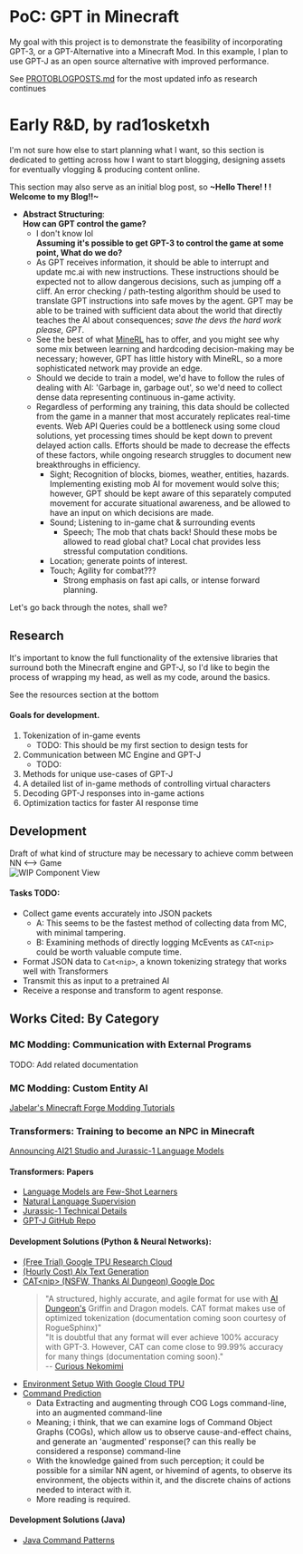 # PoC: GPT in Minecraft
My goal with this project is to demonstrate the feasibility of incorporating GPT-3, or a GPT-Alternative into a Minecraft Mod. In this example, I plan to use GPT-J as an open source alternative with improved performance.

See [PROTOBLOGPOSTS.md](https://github.com/radiosketch/gptmc/blob/1.16.5/PROTOBLOGPOSTS.md) for the most updated info as research continues

# Early R&D, by rad1osketxh
I'm not sure how else to start planning what I want, so this section is dedicated to
getting across how I want to start blogging, designing assets for eventually vlogging &
producing content online.

This section may also serve as an initial blog post, so **~Hello There!  ! ! Welcome to my Blog!!~**

- **Abstract Structuring**:  
  **How can GPT control the game?**
    - I don't know lol  
  **Assuming it's possible to get GPT-3 to control the game at some point, What do we do?**
    - As GPT receives information, it should be able to interrupt and update mc.ai with new instructions. These instructions should be expected not to allow dangerous decisions, such as jumping off a cliff. An error checking / path-testing algorithm should be used to translate GPT instructions into safe moves by the agent. GPT may be able to be trained with sufficient data about the world that directly teaches the AI about consequences; *save the devs the hard work please, GPT*.
    - See the best of what [MineRL](https://minerl.io/diamond/) has to offer, and you might see why some mix between learning and hardcoding decision-making may be necessary; however, GPT has little history with MineRL, so a more sophisticated network may provide an edge.
    - Should we decide to train a model, we'd have to follow the rules of dealing with AI: 'Garbage in, garbage out', so we'd need to collect dense data representing continuous in-game activity.
    - Regardless of performing any training, this data should be collected from the game in a manner that
      most accurately replicates real-time events. Web API Queries could be a bottleneck using some cloud solutions, yet processing times should be kept down to prevent delayed action calls. Efforts should be made to decrease the effects of these factors, while ongoing research struggles to document new breakthroughs in efficiency.
        - Sight; Recognition of blocks, biomes, weather, entities, hazards. Implementing existing mob AI for movement would solve this; however, GPT should be kept aware of this separately computed movement for accurate situational awareness, and be allowed to have an input on which decisions are made.
        - Sound; Listening to in-game chat & surrounding events
            - Speech; The mob that chats back! Should these mobs be allowed to read global chat? Local chat provides less stressful computation conditions.
        - Location; generate points of interest.
        - Touch; Agility for combat???
            - Strong emphasis on fast api calls, or intense forward planning.

Let's go back through the notes, shall we?

## Research
It's important to know the full functionality of the extensive
libraries that surround both the Minecraft engine and GPT-J, so I'd like to begin
the process of wrapping my head, as well as my code, around the basics.

See the resources section at the bottom

#### Goals for development.
1. Tokenization of in-game events
    - TODO: This should be my first section to design tests for
2. Communication between MC Engine and GPT-J
    - TODO:
3. Methods for unique use-cases of GPT-J
4. A detailed list of in-game methods of controlling virtual characters
5. Decoding GPT-J responses into in-game actions
6. Optimization tactics for faster AI response time

## Development  
Draft of what kind of structure may be necessary to achieve comm between NN <--> Game  
![WIP Component View](https://cdn.discordapp.com/attachments/562801886634311680/908777047835414679/gptmcDataFlow.png)

#### Tasks TODO:
* Collect game events accurately into JSON packets
  * A: This seems to be the fastest method of collecting data from MC, with minimal tampering.
  * B: Examining methods of directly logging McEvents as ```CAT<nip>``` could be worth valuable compute time.
* Format JSON data to ```Cat<nip>```, a known tokenizing strategy that works well with Transformers
* Transmit this as input to a pretrained AI
* Receive a response and transform to agent response.

## Works Cited: By Category
### MC Modding: Communication with External Programs
TODO: Add related documentation
### MC Modding: Custom Entity AI
[Jabelar's Minecraft Forge Modding Tutorials](http://jabelarminecraft.blogspot.com/p/minecraft-forge-1721710-custom-entity-ai.html)
### Transformers: Training to become an NPC in Minecraft
[Announcing AI21 Studio and Jurassic-1 Language Models](https://www.ai21.com/blog/announcing-ai21-studio-and-jurassic-1)
#### Transformers: Papers
* [Language Models are Few-Shot Learners](https://arxiv.org/pdf/2005.14165.pdf)
* [Natural Language Supervision](https://cdn.openai.com/papers/Learning_Transferable_Visual_Models_From_Natural_Language_Supervision.pdf)
* [Jurassic-1 Technical Details](https://uploads-ssl.webflow.com/60fd4503684b466578c0d307/61138924626a6981ee09caf6_jurassic_tech_paper.pdf)  
* [GPT-J GitHub Repo](https://github.com/kingoflolz/mesh-transformer-jax/#gpt-j-6b)  
#### Development Solutions (Python & Neural Networks):
* [(Free Trial) Google TPU Research Cloud]()
* [(Hourly Cost) AIx Text Generation]()
* [CAT\<nip\> (NSFW, Thanks AI Dungeon) Google Doc](https://docs.google.com/document/d/1SCi91qXdAKvHEEmFqTQnEpn1JX02fA6vRd7v2SCdmbs/edit)
    > "A structured, highly accurate, and agile format for use with [AI Dungeon's](https://play.aidungeon.io/main/home) Griffin and Dragon models. CAT<nip> format makes use of optimized tokenization (documentation coming soon courtesy of RogueSphinx)"  
      "It is doubtful that any format will ever achieve 100% accuracy with GPT-3. However, CAT<nip> can come close to 99.99% accuracy for many things (documentation coming soon)."  
      -- [Curious Nekomimi](https://www.reddit.com/user/curious_nekomimi/comments/kqu6zl/catnip_format_character_generator_nsfwsfw_version/?utm_source=share&utm_medium=web2x&context=3)
* [Environment Setup With Google Cloud TPU](https://github.com/kingoflolz/mesh-transformer-jax/blob/master/howto_finetune.md)
* [Command Prediction](https://pdf.sciencedirectassets.com/271427/1-s2.0-S0926580521X00118/1-s2.0-S0926580521004775/main.pdf?X-Amz-Security-Token=IQoJb3JpZ2luX2VjEPz%2F%2F%2F%2F%2F%2F%2F%2F%2F%2FwEaCXVzLWVhc3QtMSJGMEQCICEUaqRZe5y%2FwRn5AHv0JrlbpSVZV6TBfRVXRv7OCH%2BwAiAOWa6OcI7A3u%2BGfw5HZcOfIXqPABtejY3Sp3CC3G%2BNayqDBAjl%2F%2F%2F%2F%2F%2F%2F%2F%2F%2F8BEAQaDDA1OTAwMzU0Njg2NSIMLTdfkplVozb7tpl0KtcD50Aty19oj9GxoVj%2FdRGa8VK6nZat%2FRtY9RYy7tZu42JxxvCrYvD6mA5sIdWQm%2F4aaEI3PebI%2FKPEn8zN5eU2%2BTDye5iGQK0v68GC1YQOkGJwfBCxb9UN1DVsRz%2B5siiB5TyWRDrkvhwBVwTF6ur1jbXASHIy6SAv9T4duagMV6UFWyi7k4ETmiwkWDziJkIwg79GvHdZ8KAO1CpRs%2FUkViivOKEQldh8BuOCSxzs1Ye9%2BiC8vr%2F2HkJ9zyrzruw7HdvyOwChdXpycFmdOpxDXUTHwNmdkIwXFjPY57w6Z%2BRkRZ8dA9qL9usLkkrc6KY4YYMP3CdUlyp3ERGu%2BbZG%2F3UUFhWfhTilp6E0ZzI3PvWt9RDWscyD1ZVV8K%2F8K0uz8G0MLDXNLW7S%2FOjZatHE2wDDDNVvrIftrYoTTaV7niwczKxKpcEg1OO956xjguNnB0SKGHrHQHtOTianRIwcVArnfZBG36r2QTiy4CReOEKve5QL6dwH7bUlFq8wGQQvbzp1om9YffNbsFJ%2BZ4RNn9zcj8J5EP9zZCQtDoZp5VjwB9pb8oP1LvC0DnHF%2FUt3Hy5f0PRQBRNnxn00s3tPD3Scn5dw1Oao8xb8MpLpORcZp84bzylWMKr4%2F40GOqYBZrhi1tx9ZR1f979KoTtZBm7GbWrHecWIpPx7UHQNxf9Vvsbs7UyJBbM7215uyLHDf%2F8Oimjg1kz48DyHYCZ7EBrdUTPCi%2B4StJbihATD43InivlY13XaPq9%2Bo7qSS90OBA0h0QNxXsvtvs71IpZqQ3pHO%2Bw6BtxVST2KA64ZjWAoEkdFjxRiYGR87LloZ4EEbaAP0db1AMBsTVtjV5VsfRZy2xD2Gg%3D%3D&X-Amz-Algorithm=AWS4-HMAC-SHA256&X-Amz-Date=20211220T043901Z&X-Amz-SignedHeaders=host&X-Amz-Expires=300&X-Amz-Credential=ASIAQ3PHCVTY3REMP6OJ%2F20211220%2Fus-east-1%2Fs3%2Faws4_request&X-Amz-Signature=3f337000c9b0c8aea2182d98c2a3168ed10c20334cf0f75bd41137076a04b632&hash=8342954e4f6120f46b4203559575209af50594feb6941310e283c7494aca4b9b&host=68042c943591013ac2b2430a89b270f6af2c76d8dfd086a07176afe7c76c2c61&pii=S0926580521004775&tid=spdf-630e8590-e4b4-461c-a93f-5e4922839469&sid=32831ade430eb24f9658059673bb07227bbfgxrqa&type=client)
  * Data Extracting and augmenting through COG Logs command-line, into an augmented command-line
  * Meaning; i think, that we can examine logs of Command Object Graphs (COGs), which allow us to observe cause-and-effect chains, and generate an 'augmented' response(? can this really be considered a response) command-line
  * With the knowledge gained from such perception; it could be possible for a similar NN agent, or hivemind of agents, to observe its environment, the objects within it, and the discrete chains of actions needed to interact with it.
  * More reading is required.
#### Development Solutions (Java)
* [Java Command Patterns](https://www.youtube.com/watch?v=QUMEPrQzZzU)

